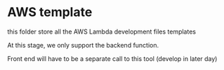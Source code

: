 # AWS template

this folder store all the AWS Lambda development files templates

At this stage, we only support the backend function.

Front end will have to be a separate call to this tool (develop in later day)
